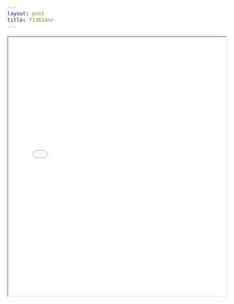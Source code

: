 ```yaml
---
layout: post
title: f13614nr
---
```


<div class="pdf-container">
<iframe src="/ea/assets/pdfs/forms/f13614nr.pdf" height="600" width="100%" allowFullScreen="true"></iframe>
</div>

